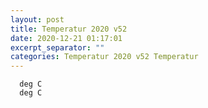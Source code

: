 ```yaml
---
layout: post
title: Temperatur 2020 v52
date: 2020-12-21 01:17:01
excerpt_separator: ""
categories: Temperatur 2020 v52 Temperatur
---
```

```
  deg C
  deg C
```

